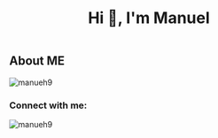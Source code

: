 <h1 align="center">Hi 👋, I'm Manuel</h1>
<img>
<br/>
<h2>About ME</h2>

<p align="left"> <img src="https://komarev.com/ghpvc/?username=manueh9&label=Profile%20views&color=0e75b6&style=flat" alt="manueh9" /> </p>

<h3 align="left">Connect with me:</h3>
<p align="left">
</p>

<p><img align="center" src="https://github-readme-streak-stats.herokuapp.com/?user=manueh9&" alt="manueh9" /></p>
